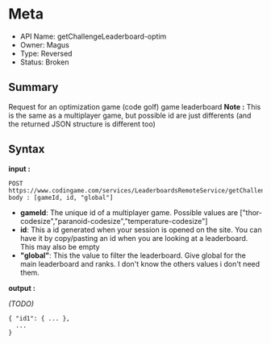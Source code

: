 # Meta
  - API Name: getChallengeLeaderboard-optim
  - Owner: Magus
  - Type: Reversed
  - Status: Broken
  

## Summary
Request for an optimization game (code golf) game leaderboard
**Note :** This is the same as a multiplayer game, but possible id are just differents (and the returned JSON structure is different too)

## Syntax
__input :__
```
POST https://www.codingame.com/services/LeaderboardsRemoteService/getChallengeLeaderboard
body : [gameId, id, "global"]
```
  - **gameId**: The unique id of a multiplayer game. Possible values are ["thor-codesize","paranoid-codesize","temperature-codesize"]
  - **id**: This a id generated when your session is opened on the site. You can have it by copy/pasting an id when you are looking at a leaderboard. This may also be empty
  - **"global"**: This the value to filter the leaderboard. Give global for the main leaderboard and ranks. I don't know the others values i don't need them.

__output :__

*(TODO)*
```
{ "id1": { ... },
  ...
}  
```
